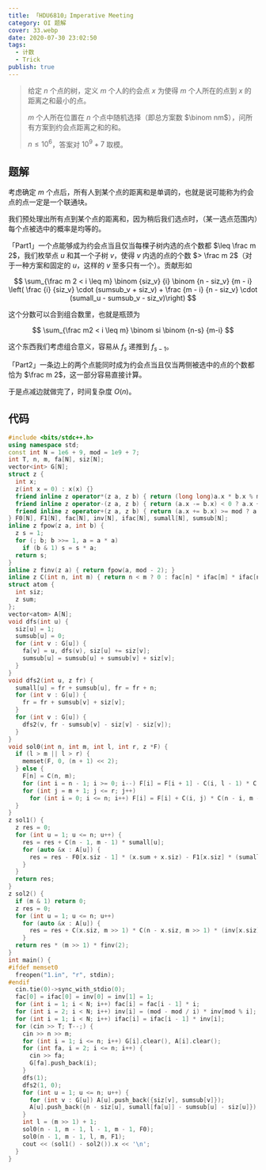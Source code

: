```yaml
---
title: 「HDU6810」Imperative Meeting
category: OI 题解
cover: 33.webp
date: 2020-07-30 23:02:50
tags:
  - 计数
  - Trick
publish: true
---
```


> 给定 $n$ 个点的树，定义 $m$ 个人的约会点 $x$ 为使得 $m$ 个人所在的点到 $x$ 的距离之和最小的点。
>
> $m$ 个人所在位置在 $n$ 个点中随机选择（即总方案数 $\binom nm$），问所有方案到约会点距离之和的和。
>
> $n \leq 10^6$，答案对 $10^9 + 7$ 取模。

<!-- more -->

## 题解

考虑确定 $m$ 个点后，所有人到某个点的距离和是单调的，也就是说可能称为约会点的点一定是一个联通块。

我们预处理出所有点到某个点的距离和，因为稍后我们选点时，（某一选点范围内）每个点被选中的概率是均等的。

「Part1」一个点能够成为约会点当且仅当每棵子树内选的点个数都 $\leq \frac m 2$，我们枚举点 $u$ 和其一个子树 $v$，使得 $v$ 内选的点的个数 $> \frac m 2$（对于一种方案和固定的 $u$，这样的 $v$ 至多只有一个）。贡献形如

$$
\sum_{\frac m 2 < i \leq m} \binom {siz_v} {i} \binom {n - siz_v} {m - i} \left( \frac {i} {siz_v} \cdot (sumsub_v + siz_v) + \frac {m - i} {n - siz_v} \cdot (sumall_u - sumsub_v - siz_v)\right)
$$

这个分数可以合到组合数里，也就是瓶颈为

$$
\sum_{\frac m2 < i \leq m} \binom si \binom {n-s} {m-i}
$$

这个东西我们考虑组合意义，容易从 $f_s$ 递推到 $f_{s-1}$。

「Part2」一条边上的两个点能同时成为约会点当且仅当两侧被选中的点的个数都恰为 $\frac m 2$，这一部分容易直接计算。

于是点减边就做完了，时间复杂度 $O(n)$。

## 代码

```cpp
#include <bits/stdc++.h>
using namespace std;
const int N = 1e6 + 9, mod = 1e9 + 7;
int T, n, m, fa[N], siz[N];
vector<int> G[N];
struct z {
  int x;
  z(int x = 0) : x(x) {}
  friend inline z operator*(z a, z b) { return (long long)a.x * b.x % mod; }
  friend inline z operator-(z a, z b) { return (a.x -= b.x) < 0 ? a.x + mod : a.x; }
  friend inline z operator+(z a, z b) { return (a.x += b.x) >= mod ? a.x - mod : a.x; }
} F0[N], F1[N], fac[N], inv[N], ifac[N], sumall[N], sumsub[N];
inline z fpow(z a, int b) {
  z s = 1;
  for (; b; b >>= 1, a = a * a)
    if (b & 1) s = s * a;
  return s;
}
inline z finv(z a) { return fpow(a, mod - 2); }
inline z C(int n, int m) { return n < m ? 0 : fac[n] * ifac[m] * ifac[n - m]; }
struct atom {
  int siz;
  z sum;
};
vector<atom> A[N];
void dfs(int u) {
  siz[u] = 1;
  sumsub[u] = 0;
  for (int v : G[u]) {
    fa[v] = u, dfs(v), siz[u] += siz[v];
    sumsub[u] = sumsub[u] + sumsub[v] + siz[v];
  }
}
void dfs2(int u, z fr) {
  sumall[u] = fr + sumsub[u], fr = fr + n;
  for (int v : G[u]) {
    fr = fr + sumsub[v] + siz[v];
  }
  for (int v : G[u]) {
    dfs2(v, fr - sumsub[v] - siz[v] - siz[v]);
  }
}
void sol0(int n, int m, int l, int r, z *F) {
  if (l > m || l > r) {
    memset(F, 0, (n + 1) << 2);
  } else {
    F[n] = C(n, m);
    for (int i = n - 1; i >= 0; i--) F[i] = F[i + 1] - C(i, l - 1) * C(n - i - 1, m - l);
    for (int j = m + 1; j <= r; j++)
      for (int i = 0; i <= n; i++) F[i] = F[i] + C(i, j) * C(n - i, m - j);
  }
}
z sol1() {
  z res = 0;
  for (int u = 1; u <= n; u++) {
    res = res + C(n - 1, m - 1) * sumall[u];
    for (auto &x : A[u]) {
      res = res - F0[x.siz - 1] * (x.sum + x.siz) - F1[x.siz] * (sumall[u] - x.sum - x.siz);
    }
  }
  return res;
}
z sol2() {
  if (m & 1) return 0;
  z res = 0;
  for (int u = 1; u <= n; u++)
    for (auto &x : A[u]) {
      res = res + C(x.siz, m >> 1) * C(n - x.siz, m >> 1) * (inv[x.siz] * (x.sum + x.siz) + inv[n - x.siz] * (sumall[u] - x.sum - x.siz));
    }
  return res * (m >> 1) * finv(2);
}
int main() {
#ifdef memset0
  freopen("1.in", "r", stdin);
#endif
  cin.tie(0)->sync_with_stdio(0);
  fac[0] = ifac[0] = inv[0] = inv[1] = 1;
  for (int i = 1; i < N; i++) fac[i] = fac[i - 1] * i;
  for (int i = 2; i < N; i++) inv[i] = (mod - mod / i) * inv[mod % i];
  for (int i = 1; i < N; i++) ifac[i] = ifac[i - 1] * inv[i];
  for (cin >> T; T--;) {
    cin >> n >> m;
    for (int i = 1; i <= n; i++) G[i].clear(), A[i].clear();
    for (int fa, i = 2; i <= n; i++) {
      cin >> fa;
      G[fa].push_back(i);
    }
    dfs(1);
    dfs2(1, 0);
    for (int u = 1; u <= n; u++) {
      for (int v : G[u]) A[u].push_back({siz[v], sumsub[v]});
      A[u].push_back({n - siz[u], sumall[fa[u]] - sumsub[u] - siz[u]});
    }
    int l = (m >> 1) + 1;
    sol0(n - 1, m - 1, l - 1, m - 1, F0);
    sol0(n - 1, m - 1, l, m, F1);
    cout << (sol1() - sol2()).x << '\n';
  }
}
```

